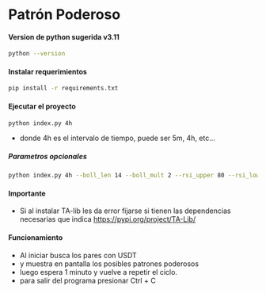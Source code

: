 # Patrón Poderoso

#### Version de python sugerida v3.11
```bash
python --version
```


#### Instalar requerimientos
```bash
pip install -r requirements.txt
```

#### Ejecutar el proyecto

```bash
python index.py 4h
```
- donde 4h es el intervalo de tiempo, puede ser 5m, 4h, etc...

<!-- parametros opcionales -->
##### Parametros opcionales
```bash
python index.py 4h --boll_len 14 --boll_mult 2 --rsi_upper 80 --rsi_lower 20
```

#### Importante
- Si al instalar TA-lib les da error fijarse si tienen las dependencias necesarias que indica https://pypi.org/project/TA-Lib/


#### Funcionamiento
- Al iniciar busca los pares con USDT
- y muestra en pantalla los posibles patrones poderosos 
- luego espera 1 minuto y vuelve a repetir el ciclo.
- para salir del programa presionar Ctrl + C